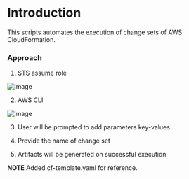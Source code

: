 # Introduction
This scripts automates the execution of change sets of AWS CloudFormation.

### Approach
1. STS assume role

![image](https://user-images.githubusercontent.com/68551613/205047288-3a494cdd-7b84-4f7c-90ff-3d608718d2d0.png)

2. AWS CLI

![image](https://user-images.githubusercontent.com/68551613/205047370-2e84b3fc-334a-421f-9ee5-f1ec3c3a4cb4.png)

3. User will be prompted to add parameters key-values

4. Provide the name of change set

5. Artifacts will be generated on successful execution

**NOTE** Added cf-template.yaml for reference. 
